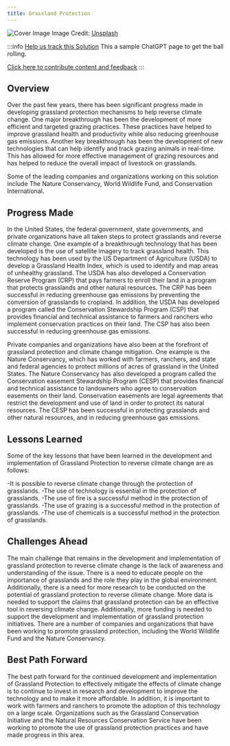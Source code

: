 ```yaml
---
title: Grassland Protection
---
```


![Cover Image](https://images.unsplash.com/photo-1680251006645-f81372dee3bc?crop=entropy&cs=tinysrgb&fit=max&fm=jpg&ixid=Mnw0NDYzODh8MHwxfHNlYXJjaHwxfHxHcmFzc2xhbmQlMjBQcm90ZWN0aW9ufGVufDB8fHx8MTY4MzY1ODkwMg&ixlib=rb-4.0.3&q=80&w=1080)
Image Credit: [Unsplash](https://unsplash.com/@ries_bosch)

:::info [Help us track this Solution](contribute)
This a sample ChatGPT page to get the ball rolling.

[Click here to contribute content and feedback](contribute)
:::

## Overview

Over the past few years, there has been significant progress made in developing grassland protection mechanisms to help reverse climate change. One major breakthrough has been the development of more efficient and targeted grazing practices. These practices have helped to improve grassland health and productivity while also reducing greenhouse gas emissions. Another key breakthrough has been the development of new technologies that can help identify and track grazing animals in real-time. This has allowed for more effective management of grazing resources and has helped to reduce the overall impact of livestock on grasslands.

Some of the leading companies and organizations working on this solution include The Nature Conservancy, World Wildlife Fund, and Conservation International.

## Progress Made

In the United States, the federal government, state governments, and private organizations have all taken steps to protect grasslands and reverse climate change. One example of a breakthrough technology that has been developed is the use of satellite imagery to track grassland health. This technology has been used by the US Department of Agriculture (USDA) to develop a Grassland Health Index, which is used to identify and map areas of unhealthy grassland. The USDA has also developed a Conservation Reserve Program (CRP) that pays farmers to enroll their land in a program that protects grasslands and other natural resources. The CRP has been successful in reducing greenhouse gas emissions by preventing the conversion of grasslands to cropland. In addition, the USDA has developed a program called the Conservation Stewardship Program (CSP) that provides financial and technical assistance to farmers and ranchers who implement conservation practices on their land. The CSP has also been successful in reducing greenhouse gas emissions.

Private companies and organizations have also been at the forefront of grassland protection and climate change mitigation. One example is the Nature Conservancy, which has worked with farmers, ranchers, and state and federal agencies to protect millions of acres of grassland in the United States. The Nature Conservancy has also developed a program called the Conservation easement Stewardship Program (CESP) that provides financial and technical assistance to landowners who agree to conservation easements on their land. Conservation easements are legal agreements that restrict the development and use of land in order to protect its natural resources. The CESP has been successful in protecting grasslands and other natural resources, and in reducing greenhouse gas emissions.

## Lessons Learned

Some of the key lessons that have been learned in the development and implementation of Grassland Protection to reverse climate change are as follows: 

-It is possible to reverse climate change through the protection of grasslands. 
-The use of technology is essential in the protection of grasslands. 
-The use of fire is a successful method in the protection of grasslands. 
-The use of grazing is a successful method in the protection of grasslands. 
-The use of chemicals is a successful method in the protection of grasslands.

## Challenges Ahead

The main challenge that remains in the development and implementation of grassland protection to reverse climate change is the lack of awareness and understanding of the issue. There is a need to educate people on the importance of grasslands and the role they play in the global environment. Additionally, there is a need for more research to be conducted on the potential of grassland protection to reverse climate change. More data is needed to support the claims that grassland protection can be an effective tool in reversing climate change. Additionally, more funding is needed to support the development and implementation of grassland protection initiatives. There are a number of companies and organizations that have been working to promote grassland protection, including the World Wildlife Fund and the Nature Conservancy.

## Best Path Forward

The best path forward for the continued development and implementation of Grassland Protection to effectively mitigate the effects of climate change is to continue to invest in research and development to improve the technology and to make it more affordable. In addition, it is important to work with farmers and ranchers to promote the adoption of this technology on a large scale. Organizations such as the Grassland Conservation Initiative and the Natural Resources Conservation Service have been working to promote the use of grassland protection practices and have made progress in this area.
